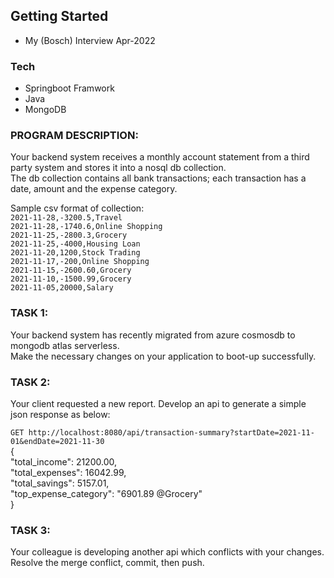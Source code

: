 ## Getting Started

- My (Bosch) Interview Apr-2022

### Tech

- Springboot Framwork
- Java
- MongoDB

### PROGRAM DESCRIPTION:

Your backend system receives a monthly account statement from a third party system and stores it into a nosql db  collection.  
The db collection contains all bank transactions; each transaction has a date, amount and the expense category.  

Sample csv format of collection:  
`2021-11-28,-3200.5,Travel`  
`2021-11-28,-1740.6,Online Shopping`  
`2021-11-25,-2800.3,Grocery`  
`2021-11-25,-4000,Housing Loan`  
`2021-11-20,1200,Stock Trading`  
`2021-11-17,-200,Online Shopping`  
`2021-11-15,-2600.60,Grocery`  
`2021-11-10,-1500.99,Grocery`  
`2021-11-05,20000,Salary`  



### TASK 1:

Your backend system has recently migrated from azure cosmosdb to mongodb atlas serverless.  
Make the necessary changes on your application to boot-up successfully.  



### TASK 2:

Your client requested a new report. Develop an api to generate a simple json response as below:

`GET http://localhost:8080/api/transaction-summary?startDate=2021-11-01&endDate=2021-11-30`  
{  
"total_income": 21200.00,  
"total_expenses": 16042.99,  
"total_savings": 5157.01,  
"top_expense_category": "6901.89 @Grocery"  
}



### TASK 3:

Your colleague is developing another api which conflicts with your changes.  
Resolve the merge conflict, commit, then push.  
